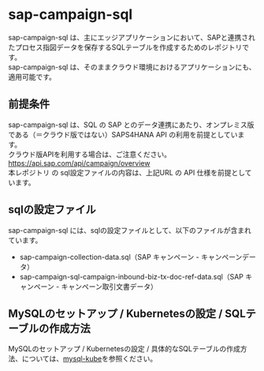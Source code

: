 # sap-campaign-sql

sap-campaign-sql は、主にエッジアプリケーションにおいて、SAPと連携されたプロセス指図データを保存するSQLテーブルを作成するためのレポジトリです。  
sap-campaign-sql は、そのままクラウド環境におけるアプリケーションにも、適用可能です。  

## 前提条件  
sap-campaign-sql は、SQL の SAP とのデータ連携にあたり、オンプレミス版である（＝クラウド版ではない）SAPS4HANA API の利用を前提としています。  
クラウド版APIを利用する場合は、ご注意ください。  
https://api.sap.com/api/campaign/overview  
本レポジトリ の sql設定ファイルの内容は、上記URL の API 仕様を前提としています。  

## sqlの設定ファイル

sap-campaign-sql には、sqlの設定ファイルとして、以下のファイルが含まれています。  

* sap-campaign-collection-data.sql（SAP キャンペーン - キャンペーンデータ）  
* sap-campaign-sql-campaign-inbound-biz-tx-doc-ref-data.sql（SAP キャンペーン - キャンペーン取引文書データ）  

## MySQLのセットアップ / Kubernetesの設定 / SQLテーブルの作成方法  

MySQLのセットアップ / Kubernetesの設定 / 具体的なSQLテーブルの作成方法、については、[mysql-kube](https://github.com/latonaio/mysql-kube)を参照ください。  